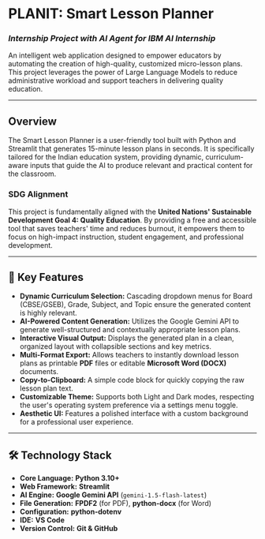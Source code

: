 # PLANIT: Smart Lesson Planner
### **_Internship Project with AI Agent for IBM AI Internship_**

An intelligent web application designed to empower educators by automating the creation of high-quality, customized micro-lesson plans. This project leverages the power of Large Language Models to reduce administrative workload and support teachers in delivering quality education.

---

## Overview

The Smart Lesson Planner is a user-friendly tool built with Python and Streamlit that generates 15-minute lesson plans in seconds. It is specifically tailored for the Indian education system, providing dynamic, curriculum-aware inputs that guide the AI to produce relevant and practical content for the classroom.

###  SDG Alignment
This project is fundamentally aligned with the **United Nations' Sustainable Development Goal 4: Quality Education**. By providing a free and accessible tool that saves teachers' time and reduces burnout, it empowers them to focus on high-impact instruction, student engagement, and professional development.

---

## 🚀 Key Features

* **Dynamic Curriculum Selection:** Cascading dropdown menus for Board (CBSE/GSEB), Grade, Subject, and Topic ensure the generated content is highly relevant.
* **AI-Powered Content Generation:** Utilizes the Google Gemini API to generate well-structured and contextually appropriate lesson plans.
* **Interactive Visual Output:** Displays the generated plan in a clean, organized layout with collapsible sections and key metrics.
* **Multi-Format Export:** Allows teachers to instantly download lesson plans as printable **PDF** files or editable **Microsoft Word (DOCX)** documents.
* **Copy-to-Clipboard:** A simple code block for quickly copying the raw lesson plan text.
* **Customizable Theme:** Supports both Light and Dark modes, respecting the user's operating system preference via a settings menu toggle.
* **Aesthetic UI:** Features a polished interface with a custom background for a professional user experience.

---

## 🛠️ Technology Stack

* **Core Language:** **Python 3.10+**
* **Web Framework:** **Streamlit**
* **AI Engine:** **Google Gemini API** (`gemini-1.5-flash-latest`)
* **File Generation:** **FPDF2** (for PDF), **python-docx** (for Word)
* **Configuration:** **python-dotenv**
* **IDE:** **VS Code**
* **Version Control:** **Git & GitHub**
